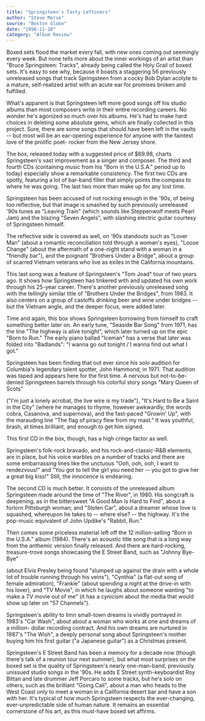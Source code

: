 ```yaml
---
title: "Springsteen's Tasty Leftovers"
author: "Steve Morse"
source: "Boston Globe"
date: "1998-11-10"
category: "Album Review"
---
```


Boxed sets flood the market every fall, with new ones coming out seemingly every week. But none tells more about the inner workings of an artist than "Bruce Springsteen: Tracks", already being called the Holy Grail of boxed sets. It's easy to see why, because it boasts a staggering 56 previously unreleased songs that track Springsteen from a cocky Bob Dylan acolyte to a mature, self-realized artist with an acute ear for promises broken and fulfilled.

What's apparent is that Springsteen left more good songs off his studio albums than most composers write in their entire recording careers. No wonder he's agonized so much over his albums. He's had to make hard choices in deleting some absolute gems, which are finally collected in this project. Sure, there are some songs that should have been left in the vaults -- but most will be an ear-opening experience for anyone with the faintest love of the prolific poet- rocker from the New Jersey shore.

The box, released today with a suggested price of $69.98, charts Springsteen's vast improvement as a singer and composer. The third and fourth CDs (containing music from his "Born in the U.S.A." period up to today) especially show a remarkable consistency. The first two CDs are spotty, featuring a lot of bar-band filler that simply points the compass to where he was going. The last two more than make up for any lost time.

Springsteen has been accused of not rocking enough in the '90s, of being too reflective, but that image is smashed by such previously unreleased '90s tunes as "Leaving Train" (which sounds like Steppenwolf meets Pearl Jam) and the blazing "Seven Angels", with slashing electric guitar courtesy of Springsteen himself.

The reflective side is covered as well, on '90s standouts such as "Lover Man" (about a romantic reconciliation told through a woman's eyes), "Loose Change" (about the aftermath of a one-night stand with a woman in a "friendly bar"), and the poignant "Brothers Under a Bridge", about a group of scarred Vietnam veterans who live as exiles in the California mountains.

This last song was a feature of Springsteen's "Tom Joad" tour of two years ago. It shows how Springsteen has tinkered with and updated his own work through his 25-year career. There's another previously unreleased song with the tellingly similar title of "Brothers Under the Bridges", from 1983. It also centers on a group of castoffs drinking beer and wine under bridges -- but the Vietnam angle, and the deeper focus, were added later.

Time and again, this box shows Springsteen borrowing from himself to craft something better later on. An early tune, "Seaside Bar Song" from 1971, has the line "The highway is alive tonight", which later turned up on the epic "Born to Run." The early piano ballad "Iceman" has a verse that later was folded into "Badlands": "I wanna go out tonight / I wanna find out what I got."

Springsteen has been finding that out ever since his solo audition for Columbia's legendary talent spotter, John Hammond, in 1971. That audition was taped and appears here for the first time. A nervous but not-to-be-denied Springsteen barrels through his colorful story songs "Mary Queen of Scots"

("I'm just a lonely acrobat, the live wire is my trade"), "It's Hard to Be a Saint in the City" (where he manages to rhyme, however awkwardly, the words cobra, Casanova, and supernova), and the fast-paced "Growin' Up", with the marauding line "The flag of piracy flew from my mast." It was youthful, brash, at times brilliant, and enough to get him signed.

This first CD in the box, though, has a high cringe factor as well.

Springsteen's folk-rock bravado, and his rock-and-classic-R&B elements, are in place, but his voice warbles on a number of tracks and there are some embarrassing lines like the unctuous "Ooh, ooh, ooh, I want to rendezvous!" and "You got to tell the girl you need her -- you got to give her a great big kiss!" Still, the innocence is endearing.

The second CD is much better. It consists of the unreleased album Springsteen made around the time of "The River", in 1980. His songcraft is deepening, as in the bittersweet "A Good Man Is Hard to Find", about a forlorn Pittsburgh woman; and "Stolen Car", about a dreamer whose love is squashed, whereupon he takes to -- where else? -- the highway. It's the pop-music equivalent of John Updike's "Rabbit, Run."

Then comes some priceless material left off the 12 million-selling "Born in the U.S.A." album (1984). There's an acoustic title song that is a long way from the anthemic version finally released. And there are hard-rocking, treasure-trove songs showcasing the E Street Band, such as "Johnny Bye-Bye"

(about Elvis Presley being found "slumped up against the drain with a whole lot of trouble running through his veins"), "Cynthia" (a flat-out song of female admiration), "Frankie" (about spending a night at the drive-in with his lover), and "TV Movie", in which he laughs about someone wanting "to make a TV movie out of me" (it has a cynicism about the media that would show up later on "57 Channels").

Springsteen's ability to limn small-town dreams is vividly portrayed in 1983's "Car Wash", about about a woman who works at one and dreams of a million- dollar recording contract. And his own dreams are nurtured in 1987's "The Wish", a deeply personal song about Springsteen's mother buying him his first guitar ("a Japanese guitar") as a Christmas present.

Springsteen's E Street Band has been a memory for a decade now (though there's talk of a reunion tour next summer), but what most surprises on the boxed set is the quality of Springsteen's nearly one-man-band, previously unissued studio songs in the '90s. He adds E Street synth-keyboardist Roy Bittan and late drummer Jeff Porcaro to some tracks, but he's solo on others, such as the brilliant "Going Cali", about a man who heads to the West Coast only to meet a woman in a California desert bar and have a son with her. It's typical of how much Springsteen respects the ever-changing, ever-unpredictable side of human nature. It remains an essential cornerstone of his art, as this must-have boxed set affirms.
